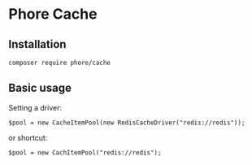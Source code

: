 # Phore Cache



## Installation

```bash
composer require phore/cache
```



## Basic usage

Setting a driver:

```
$pool = new CacheItemPool(new RedisCacheDriver("redis://redis"));
```

or shortcut:

```
$pool = new CachItemPool("redis://redis");
```




